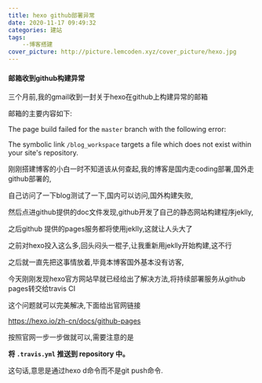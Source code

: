 ```yaml
---
title: hexo github部署异常
date: 2020-11-17 09:49:32
categories: 建站
tags:
	--博客搭建
cover_picture: http://picture.lemcoden.xyz/cover_picture/hexo.jpg
---
```


#### 邮箱收到github构建异常

三个月前,我的gmail收到一封关于hexo在github上构建异常的邮箱

邮箱的主要内容如下:

The page build failed for the `master` branch with the following error:

The symbolic link `/blog_workspace` targets a file which does not exist within your site's repository.

<!-- more -->

刚刚搭建博客的小白一时不知道该从何查起,我的博客是国内走coding部署,国外走github部署的,

自己访问了一下blog测试了一下,国内可以访问,国外构建失败,

然后点进github提供的doc文件发现,github开发了自己的静态网站构建程序jeklly,

之后github 提供的pages服务都将使用jeklly,这就让人头大了

之前对hexo投入这么多,回头闷头一棍子,让我重新用jeklly开始构建,这不行



之后就一直先把这事情放着,毕竟本博客国外基本没有访客,

今天刚刚发现hexo官方网站早就已经给出了解决方法,将持续部署服务从github pages转交给travis CI

这个问题就可以完美解决,下面给出官网链接

https://hexo.io/zh-cn/docs/github-pages

按照官网一步一步做就可以,需要注意的是

**将 `.travis.yml` 推送到 repository 中。**

这句话,意思是通过hexo d命令而不是git push命令.